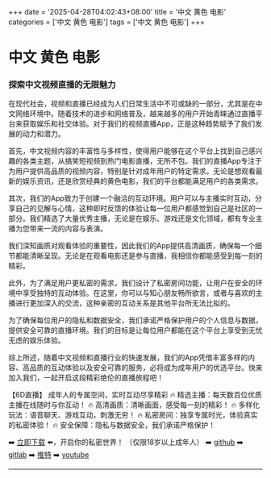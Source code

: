 +++
date = '2025-04-28T04:02:43+08:00'
title = '中文 黄色 电影'
categories = ['中文 黄色 电影']
tags = ['中文 黄色 电影']
+++

# 中文 黄色 电影

### 探索中文视频直播的无限魅力

在现代社会，视频和直播已经成为人们日常生活中不可或缺的一部分，尤其是在中文网络环境中。随着技术的进步和网络普及，越来越多的用户开始青睐通过直播平台来获取娱乐和社交体验。对于我们的视频直播App，正是这种趋势赋予了我们发展的动力和潜力。

首先，中文视频内容的丰富性与多样性，使得用户能够在这个平台上找到自己感兴趣的各类主题，从搞笑短视频到热门电影直播，无所不包。我们的直播App专注于为用户提供高品质的视频内容，特别是针对成年用户的特定需求。无论是想观看最新的娱乐资讯，还是欣赏经典的黄色电影，我们的平台都能满足用户的各类需求。

其次，我们的App致力于创建一个融洽的互动环境。用户可以与主播实时互动，分享自己的见解与心情，这种即时反馈的体验让每一位用户都感觉到自己是社区的一部分。我们精选了大量优秀主播，无论是在娱乐、游戏还是文化领域，都有专业主播为您带来一流的内容与表演。

我们深知画质对观看体验的重要性，因此我们的App提供高清画质，确保每一个细节都能清晰呈现。无论是在观看电影还是参与直播，我相信你都能感受到每一刻的精彩。

此外，为了满足用户更私密的需求，我们设计了私密房间功能，让用户在安全的环境中享受独特的互动体验。在这里，你可以与知心朋友畅所欲言，或者与喜欢的主播进行更加深入的交流，这种亲密的互动关系是其他平台所无法比拟的。

为了确保每位用户的隐私和数据安全，我们承诺严格保护用户的个人信息与数据，提供安全可靠的直播环境。我们的目标是让每位用户都能在这个平台上享受到无忧无虑的娱乐体验。

综上所述，随着中文视频和直播行业的快速发展，我们的App凭借丰富多样的内容、高品质的互动体验以及安全可靠的服务，必将成为成年用户的优选平台。快来加入我们，一起开启这段精彩绝伦的直播旅程吧！

【6D直播】
成年人的专属空间，实时互动尽享精彩
🔥 精选主播：每天数百位优质主播在线随时与你互动！
🔥 高清画质：清晰画面，感受每一刻的精彩！
🔥 多样化玩法：语音聊天、游戏互动，刺激无穷！
🔥 私密房间：独享专属时光，体验真实的私密体验！
🔥 安全保障：隐私与数据安全，我们承诺严格保护！

➡️ [立即下载](https://down123.s3.ap-east-1.amazonaws.com/down/down.html?channelCode=blog) ⬅️，开启你的私密世界！
（仅限18岁以上成年人）
➡️ [github](https://aldult-live.github.io/)
➡️ [gitlab](https://seo-09598d.gitlab.io/)
➡️ [推特](https://x.com/wegame33)
➡️ [youtube](https://www.youtube.com/@6Dlive)

---
